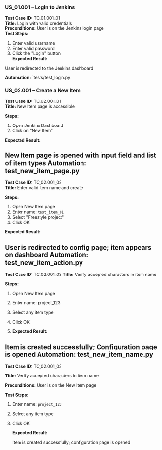 ### US_01.001 – Login to Jenkins

**Test Case ID:** TC_01.001_01  
**Title:** Login with valid credentials  
**Preconditions:** User is on the Jenkins login page  
**Test Steps:**
1. Enter valid username  
2. Enter valid password  
3. Click the "Login" button  
**Expected Result:** 

User is redirected to the Jenkins dashboard 

**Automation:** `tests/test_login.py

### US_02.001 – Create a New Item

**Test Case ID:** TC_02.001_01  
**Title:** New Item page is accessible

**Steps:**

1. Open Jenkins Dashboard  
2. Click on “New Item”  

**Expected Result:** 

New Item page is opened with input field and list of item types
**Automation:**  test_new_item_page.py
---

**Test Case ID:** TC_02.001_02  
**Title:** Enter valid item name and create

**Steps:**

1. Open New Item page  
2. Enter name: `test_item_01`  
3. Select "Freestyle project"  
4. Click OK  

**Expected Result:** 

User is redirected to config page; item appears on dashboard
**Automation:**  test_new_item_action.py
---

**Test Case ID:** TC_02.001_03
**Title:** Verify accepted characters in item name

**Steps:**

1. Open New Item page 
2. Enter name: project_123 
3. Select any item type
4. Click OK

5. **Expected Result:** 

Item is created successfully; Configuration page is opened
**Automation:**  test_new_item_name.py
---
**Test Case ID:** TC_02.001_03

**Title:** Verify accepted characters in item name

**Preconditions:** User is on the New Item page

**Test Steps:**

1. Enter name: `project_123`
2. Select any item type
3. Click OK
    
    **Expected Result:**
    
    Item is created successfully; configuration page is opened